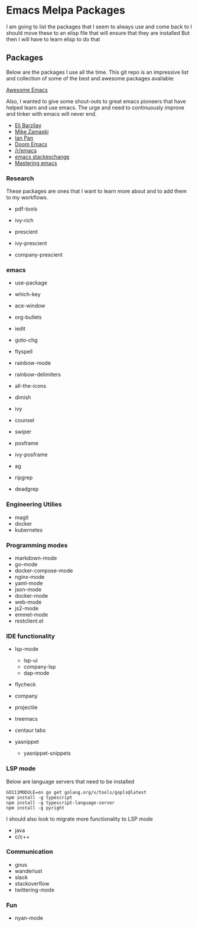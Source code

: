 # Emacs Melpa Packages

I am going to list the packages that I seem to always use and come back to
I should move these to an elisp file that will ensure that they are installed
But then I will have to learn elisp to do that

## Packages

Below are the packages I use all the time. This git repo is an impressive list and collection
of some of the best and awesome packages available:

[Awesome Emacs](https://github.com/emacs-tw/awesome-emacs)

Also, I wanted to give some shout-outs to great emacs pioneers that have helped learn and use emacs.
The urge and need to continuously improve and tinker with emacs will never end.

* [Eli Barzilay](https://www.barzilay.org/)
* [Mike Zamaski](https://cestlaz.github.io/stories/emacs/)
* [Ian Pan](https://github.com/ianpan870102)
* [Doom Emacs](https://github.com/hlissner/doom-emacs/blob/665b627b7c07c8d29ec8d334588cecc2ba308248/docs/faq.org#how-does-doom-start-up-so-quickly)
* [/r/emacs](https://emacs.reddit.com)
* [emacs stackexchange](https://emacs.stackexchange.com)
* [Mastering emacs](https://www.masteringemacs.org/)

### Research

These packages are ones that I want to learn more about and to add them to my workflows.

* pdf-tools

* ivy-rich

* prescient
* ivy-prescient
* company-prescient

### emacs

* use-package
* which-key
* ace-window
* org-bullets

* iedit
* goto-chg

* flyspell
* rainbow-mode
* rainbow-delimiters

* all-the-icons
* dimish

* ivy
* counsel
* swiper

* posframe
* ivy-posframe

* ag
* ripgrep
* deadgrep

### Engineering Utilies

* magit
* docker
* kubernetes

### Programming modes

* markdown-mode
* go-mode
* docker-compose-mode
* nginx-mode
* yaml-mode
* json-mode
* docker-mode
* web-mode
* js2-mode
* emmet-mode
* restclient.el

### IDE functionality

* lsp-mode
  * lsp-ui
  * company-lsp
  * dap-mode
* flycheck
* company
* projectile
* treemacs
* centaur tabs

* yasnippet
  * yasnippet-snippets 

### LSP mode

Below are language servers that need to be installed
```
GO111MODULE=on go get golang.org/x/tools/gopls@latest
npm install -g typescript
npm install -g typescript-language-server
npm install -g pyright
```

I should also look to migrate more functionality to LSP mode

* java
* c/c++


### Communication

* gnus
* wanderlust
* slack
* stackoverflow
* twittering-mode

### Fun

* nyan-mode

